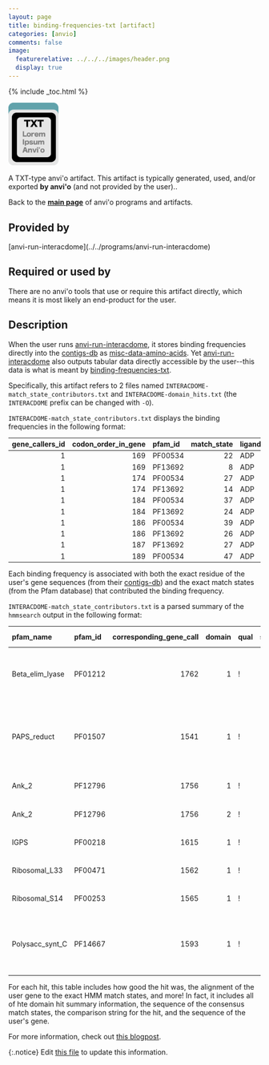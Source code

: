 ```yaml
---
layout: page
title: binding-frequencies-txt [artifact]
categories: [anvio]
comments: false
image:
  featurerelative: ../../../images/header.png
  display: true
---
```



{% include _toc.html %}


<img src="../../images/icons/TXT.png" alt="TXT" style="width:100px; border:none" />

A TXT-type anvi'o artifact. This artifact is typically generated, used, and/or exported **by anvi'o** (and not provided by the user)..

Back to the **[main page](../../)** of anvi'o programs and artifacts.

## Provided by


<p style="text-align: left" markdown="1"><span class="artifact-p">[anvi-run-interacdome](../../programs/anvi-run-interacdome)</span></p>


## Required or used by


There are no anvi'o tools that use or require this artifact directly, which means it is most likely an end-product for the user.


## Description

When the user runs <span class="artifact-n">[anvi-run-interacdome](/help/7/programs/anvi-run-interacdome)</span>, it stores binding frequencies directly into the <span class="artifact-n">[contigs-db](/help/7/artifacts/contigs-db)</span> as <span class="artifact-n">[misc-data-amino-acids](/help/7/artifacts/misc-data-amino-acids)</span>. Yet <span class="artifact-n">[anvi-run-interacdome](/help/7/programs/anvi-run-interacdome)</span> also outputs tabular data directly accessible by the user--this data is what is meant by <span class="artifact-n">[binding-frequencies-txt](/help/7/artifacts/binding-frequencies-txt)</span>.

Specifically, this artifact refers to 2 files named `INTERACDOME-match_state_contributors.txt` and `INTERACDOME-domain_hits.txt` (the `INTERACDOME` prefix can be changed with `-O`). 

`INTERACDOME-match_state_contributors.txt` displays the binding frequencies in the following format:

|   gene_callers_id |   codon_order_in_gene | pfam_id   |   match_state | ligand   |   binding_freq |
|------------------:|----------------------:|:----------|--------------:|:---------|---------------:|
|                 1 |                   169 | PF00534   |            22 | ADP      |      0.687948  |
|                 1 |                   169 | PF13692   |             8 | ADP      |      0.595441  |
|                 1 |                   174 | PF00534   |            27 | ADP      |      0.735759  |
|                 1 |                   174 | PF13692   |            14 | ADP      |      0.595441  |
|                 1 |                   184 | PF00534   |            37 | ADP      |      0.0697656 |
|                 1 |                   184 | PF13692   |            24 | ADP      |      0.101399  |
|                 1 |                   186 | PF00534   |            39 | ADP      |      0.0697656 |
|                 1 |                   186 | PF13692   |            26 | ADP      |      0.101399  |
|                 1 |                   187 | PF13692   |            27 | ADP      |      0.201761  |
|                 1 |                   189 | PF00534   |            47 | ADP      |      0.0697656 |

Each binding frequency is associated with both the exact residue of the user's gene sequences (from their <span class="artifact-n">[contigs-db](/help/7/artifacts/contigs-db)</span>) and the exact match states (from the Pfam database) that contributed the binding frequency. 

`INTERACDOME-match_state_contributors.txt` is a parsed summary of the `hmmsearch` output in the following format:


| pfam_name       | pfam_id   |   corresponding_gene_call |   domain | qual   |   score |   bias |   c-evalue |   i-evalue |   hmm_start |   hmm_stop | hmm_bounds   |   ali_start |   ali_stop | ali_bounds   |   env_start |   env_stop | env_bounds   |   mean_post_prob | match_state_align                                                                                                                                                                                                     | comparison_align                                                                                                                                                                                                      | sequence_align                                                                                                                                                                                                        |   version |
|:----------------|:----------|--------------------------:|---------:|:-------|--------:|-------:|-----------:|-----------:|------------:|-----------:|:-------------|------------:|-----------:|:-------------|------------:|-----------:|:-------------|-----------------:|:----------------------------------------------------------------------------------------------------------------------------------------------------------------------------------------------------------------------|:----------------------------------------------------------------------------------------------------------------------------------------------------------------------------------------------------------------------|:----------------------------------------------------------------------------------------------------------------------------------------------------------------------------------------------------------------------|----------:|
| Beta_elim_lyase | PF01212   |                      1762 |        1 | !      |    20.9 |    0.1 |    1e-08   |    3.5e-06 |          33 |        169 | ..           |          44 |        177 | ..           |          34 |        215 | ..           |             0.72 | tvnrLedavaelfgke..aalfvpqGtaAnsill.kill.qr..geevivtepahihfdetgaiaelagvklrdlknkeaGkmdlekleaaikevgaheekiklisltvTnntagGqvvsleelrevaaiakkygiplhlDgA                                                                       | ++  +++ael+      + f+  Gt +++  l  + + +r  g+ +i++   h   +et    +  g +l  ++ +++G +++e+l+++i++     e i + +++v n+   G++ +++e+ ev  +a+  +i++h+D+                                                                          | LLQQARKQIAELINVSanEIYFTSGGTEGDNWVLkGTAIeKRefGNHIIISAVEHPAVTETAEQLVELGFELSYAPVDKEGRVKVEELQKLIRK-----ETILVSVMAVNNE--VGTIQPIKEISEV--LAEFPKIHFHVDAV                                                                       |        20 |
| PAPS_reduct     | PF01507   |                      1541 |        1 | !      |    36.1 |    0.1 |    3.6e-13 |    1.3e-10 |           2 |        164 | ..           |          21 |        231 | ..           |          20 |        234 | ..           |             0.79 | lvvsvsgGkdslVllhLalkafkpv....pvvfvdtghefpetiefvdeleeryglrlkvyepeeevaekinaekhgs.slyee.aaeriaKveplkk.................................aLekldedall..tGaRrdesksraklpiveidedfek.........slrvfPllnWteedvwqyilrenipynpLydqgfr | + +s+sgGkds  +++La  + ++      ++ ++ + ++  t++f++++e+  +++ +++     ++++ + + +++ + +   + e+ +   p  k                                   e++ ++a+   +G+R++es +r++     +++ +++          + ++Pl++W+  d+w+   + +++yn +y++ ++ | VYFSFSGGKDSGLMVQLANLVAEKLdrnfDLLILNIEANYTATVDFIKKIEQLPRVKNIYHFCLPFFEDNNTSFFQPQwKMWDPsEKEKWIHSLP--KnaitleniddglkkyyslsngnpdrflryfqnwYKEQYPQSAIScgVGIRAQESLHRHSAVTKGENKYKNRcwinitlegNILFYPLFDWKVGDIWAATFKCELEYNYIYEKMYK |        18 |
| Ank_2           | PF12796   |                      1756 |        1 | !      |    32.2 |    0   |    6.7e-12 |    2.3e-09 |          29 |         84 | .]           |          74 |        135 | ..           |          53 |        135 | ..           |             0.85 | aLhyAakngnleivklLle...h.a..adndgrtpLhyAarsghleivklLlekgadinlkd                                                                                                                                                        | aL  Aa + +++ vk +l+   + +  +d +g+tpL +A+ ++ +ei+k L+++gadinl++                                                                                                                                                        | ALLEAANQRDTKKVKEILQdttYqVdeVDTEGNTPLNIAVHNNDIEIAKALIDRGADINLQN                                                                                                                                                        |         6 |
| Ank_2           | PF12796   |                      1756 |        2 | !      |    28.5 |    0   |    9.5e-11 |    3.3e-08 |          22 |         75 | ..           |         199 |        265 | ..           |         195 |        267 | .]           |             0.76 | pn..k.ngktaLhyAak..ngnl...eivklLleha.....adndgrtpLhyAarsghleivklLle                                                                                                                                                   | ++  + +g taL+ A+   +gn    +ivklL+e++      dn+grt++ yA ++g++ei k+L +                                                                                                                                                   | IDfqNdFGYTALIEAVGlrEGNQlyqDIVKLLMENGadqsiKDNSGRTAMDYANQKGYTEISKILAQ                                                                                                                                                   |         6 |
| IGPS            | PF00218   |                      1615 |        1 | !      |    20.6 |    0.1 |    1.2e-08 |    4e-06   |         202 |        249 | ..           |         195 |        242 | ..           |          73 |        248 | ..           |             0.88 | LaklvpkdvllvaeSGiktredveklkeegvnafLvGeslmrqedvek                                                                                                                                                                      | +++lv+++++++ae  i+t+e+++++k+ gv ++ vG +++r ++ +k                                                                                                                                                                      | IKQLVQENICVIAEGKIHTPEQARQIKKLGVAGIVVGGAITRPQEIAK                                                                                                                                                                      |        20 |
| Ribosomal_L33   | PF00471   |                      1562 |        1 | !      |    66.6 |    1.5 |    1.1e-22 |    3.7e-20 |           2 |         47 | .]           |           4 |         49 | .]           |           3 |         49 | .]           |             0.97 | kvtLeCteCksrnYtttknkrntperLelkKYcprcrkhtlhkEtK                                                                                                                                                                        | +++LeC e+++r Y t+knkrn+perLelkKY p++r++ ++kE K                                                                                                                                                                        | NIILECVETGERLYLTSKNKRNNPERLELKKYSPKLRRRAIFKEVK                                                                                                                                                                        |        19 |
| Ribosomal_S14   | PF00253   |                      1565 |        1 | !      |    83.3 |    0.1 |    3.9e-28 |    1.3e-25 |           2 |         54 | .]           |          36 |         88 | ..           |          35 |         88 | ..           |             0.98 | laklprnssptrirnrCrvtGrprGvirkfgLsRicfRelAlkgelpGvkKaS                                                                                                                                                                 | laklpr+s+p+r+r r++ +GrprG++rkfg+sRi+fRel ++g +pGvkKaS                                                                                                                                                                 | LAKLPRDSNPNRLRLRDQTDGRPRGYMRKFGMSRIKFRELDHQGLIPGVKKAS                                                                                                                                                                 |        20 |
| Polysacc_synt_C | PF14667   |                      1593 |        1 | !      |    61.4 |   19.2 |    5.4e-21 |    1.9e-18 |           2 |        139 | ..           |         371 |        516 | ..           |         370 |        519 | ..           |             0.83 | LailalsiiflslstvlssiLqglgrqkialkalvigalvklilnllliplfgivGaaiatvlallvvavlnlyalrrllgikl...llrrllkpllaalvmgivvylllllllglllla...al..alllavlvgalvYllllll                                                                    | L+  ++s+ +l+++t++ siLq+l  +k+a+ ++ i++l+kli+++++i+lf  +G +iat+++ ++++++ +++l+r++ i++    ++   +++ +++vm i+ +l+l+++ ++   +   +l   + l +++g++v+ + l++                                                                    | LSATIISTSLLGIFTIVLSILQALSFHKKAMQITSITLLLKLIIQIPCIYLFKGYGLSIATIICTMFTTIIAYRFLSRKFDINPikyNRKYYSRLVYSTIVMTILSLLMLKIISSVYKFEstlQLffLISLIGCLGGVVFSVTLFR                                                                    |         5 |

For each hit, this table includes how good the hit was, the alignment of the user gene to the exact HMM match states, and more! In fact, it includes all of hte domain hit summary information, the sequence of the consensus match states, the comparison string for the hit, and the sequence of the user's gene. 

For more information, check out [this blogpost](https://merenlab.org/2020/07/22/interacdome/#6-storing-the-per-residue-binding-frequencies-into-the-contigs-database). 


{:.notice}
Edit [this file](https://github.com/merenlab/anvio/tree/master/anvio/docs/artifacts/binding-frequencies-txt.md) to update this information.

